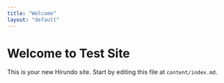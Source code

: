 ```yaml
---
title: "Welcome"
layout: "default"
---
```


# Welcome to Test Site

This is your new Hirundo site. Start by editing this file at `content/index.md`.